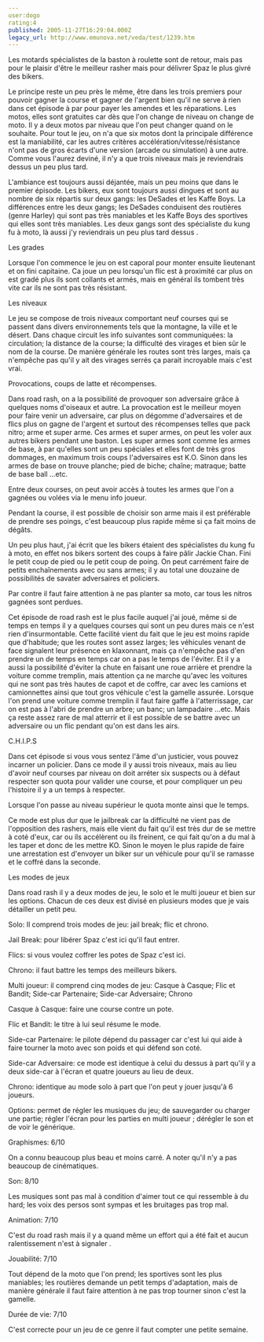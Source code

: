 ```yaml
---
user:dogo
rating:4
published: 2005-11-27T16:29:04.000Z
legacy_url: http://www.emunova.net/veda/test/1239.htm
---
```

Les motards spécialistes de la baston à roulette sont de retour, mais pas pour le plaisir d'être le meilleur rasher mais pour délivrer Spaz le plus givré des bikers.  

  

Le principe reste un peu près le même, être dans les trois premiers pour pouvoir gagner la course et gagner de l'argent bien qu'il ne serve à rien dans cet épisode à par pour payer les amendes et les réparations. Les motos, elles sont gratuites car dès que l'on change de niveau on change de moto. Il y a deux motos par niveau que l'on peut changer quand on le souhaite. Pour tout le jeu, on n'a que six motos dont la principale différence est la maniabilité, car les autres critères accélération/vitesse/résistance n'ont pas de gros écarts d'une version (arcade ou simulation) à une autre. Comme vous l'aurez deviné, il n'y a que trois niveaux mais je reviendrais dessus un peu plus tard.   

  

  

L'ambiance est toujours aussi déjantée, mais un peu moins que dans le premier épisode. Les bikers, eux sont toujours aussi dingues et sont au nombre de six répartis sur deux gangs: les DeSades et les Kaffe Boys. La différences entre les deux gangs; les DeSades conduisent des routières (genre Harley) qui sont pas très maniables et les Kaffe Boys des sportives qui elles sont très maniables. Les deux gangs sont des spécialiste du kung fu à moto, là aussi j'y reviendrais un peu plus tard dessus .   

  

Les grades  

  

Lorsque l'on commence le jeu on est caporal pour monter ensuite lieutenant et on fini capitaine. Ca joue un peu lorsqu'un flic est à proximité car plus on est gradé plus ils sont collants et armés, mais en général ils tombent très vite car ils ne sont pas très résistant.  

  

Les niveaux  

  

Le jeu se compose de trois niveaux comportant neuf courses qui se passent dans divers environnements tels que la montagne, la ville et le désert. Dans chaque circuit les info suivantes sont communiquées: la circulation; la distance de la course; la difficulté des virages et bien sûr le nom de la course. De manière générale les routes sont très larges, mais ça n'empêche pas qu'il y ait des virages serrés ça parait incroyable mais c'est vrai.  

  

Provocations, coups de latte et récompenses.  

  

Dans road rash, on a la possibilité de provoquer son adversaire grâce à quelques noms d'oiseaux et autre. La provocation est le meilleur moyen pour faire venir un adversaire, car plus on dégomme d'adversaires et de flics plus on gagne de l'argent et surtout des récompenses telles que pack nitro; arme et super arme. Ces armes et super armes, on peut les voler aux autres bikers pendant une baston. Les super armes sont comme les armes de base, à par qu'elles sont un peu spéciales et elles font de très gros dommages, en maximum trois coups l'adversaires est K.O. Sinon dans les armes de base on trouve planche; pied de biche; chaîne; matraque; batte de base ball ...etc.  

Entre deux courses, on peut avoir accès à toutes les armes que l'on a gagnées ou volées via le menu info joueur.   

Pendant la course, il est possible de choisir son arme mais il est préférable de prendre ses poings, c'est beaucoup plus rapide même si ça fait moins de dégâts.   

Un peu plus haut, j'ai écrit que les bikers étaient des spécialistes du kung fu à moto, en effet nos bikers sortent des coups à faire pâlir Jackie Chan. Fini le petit coup de pied ou le petit coup de poing. On peut carrément faire de petits enchaînements avec ou sans armes; il y au total une douzaine de possibilités de savater adversaires et policiers.  

  

Par contre il faut faire attention à ne pas planter sa moto, car tous les nitros gagnées sont perdues.  

  

Cet épisode de road rash est le plus facile auquel j'ai joué, même si de temps en temps il y a quelques courses qui sont un peu dures mais ce n'est rien d'insurmontable. Cette facilité vient du fait que le jeu est moins rapide que d'habitude; que les routes sont assez larges; les véhicules venant de face signalent leur présence en klaxonnant, mais ça n'empêche pas d'en prendre un de temps en temps car on a pas le temps de l'éviter. Et il y a aussi la possibilité d'éviter la chute en faisant une roue arrière et prendre la voiture comme tremplin, mais attention ça ne marche qu'avec les voitures qui ne sont pas très hautes de capot et de coffre, car avec les camions et camionnettes ainsi que tout gros véhicule c'est la gamelle assurée. Lorsque l'on prend une voiture comme tremplin il faut faire gaffe à l'atterrissage, car on est pas à l'abri de prendre un arbre; un banc; un lampadaire ...etc. Mais ça reste assez rare de mal atterrir et il est possible de se battre avec un adversaire ou un flic pendant qu'on est dans les airs.   

  

C.H.I.P.S  

Dans cet épisode si vous vous sentez l'âme d'un justicier, vous pouvez incarner un policier. Dans ce mode il y aussi trois niveaux, mais au lieu d'avoir neuf courses par niveau on doit arréter six suspects ou à défaut respecter son quota pour valider une course, et pour compliquer un peu l'histoire il y a un temps à respecter.   

Lorsque l'on passe au niveau supérieur le quota monte ainsi que le temps.  

Ce mode est plus dur que le jailbreak car la difficulté ne vient pas de l'opposition des rashers, mais elle vient du fait qu'il est très dur de se mettre à coté d'eux, car ou ils accélèrent ou ils freinent, ce qui fait qu'on a du mal à les taper et donc de les mettre KO. Sinon le moyen le plus rapide de faire une arrestation est d'envoyer un biker sur un véhicule pour qu'il se ramasse et le coffré dans la seconde.   

  

  

Les modes de jeux  

  

Dans road rash il y a deux modes de jeu, le solo et le multi joueur et bien sur les options. Chacun de ces deux est divisé en plusieurs modes que je vais détailler un petit peu.  

  

Solo: Il comprend trois modes de jeu: jail break; flic et chrono.  

  

Jail Break: pour libérer Spaz c'est ici qu'il faut entrer.  

  

Flics: si vous voulez coffrer les potes de Spaz c'est ici.   

  

Chrono: il faut battre les temps des meilleurs bikers.  

  

Multi joueur: il comprend cinq modes de jeu: Casque à Casque; Flic et Bandit; Side-car Partenaire; Side-car Adversaire; Chrono  

  

Casque à Casque: faire une course contre un pote.  

  

Flic et Bandit: le titre à lui seul résume le mode.  

  

Side-car Partenaire: le pilote dépend du passager car c'est lui qui aide à faire tourner la moto avec son poids et qui défend son coté.  

  

Side-car Adversaire: ce mode est identique à celui du dessus à part qu'il y a deux side-car à l'écran et quatre joueurs au lieu de deux.  

  

Chrono: identique au mode solo à part que l'on peut y jouer jusqu'à 6 joueurs.  

  

Options: permet de régler les musiques du jeu; de sauvegarder ou charger une partie; régler l'écran pour les parties en multi joueur ; dérégler le son et de voir le générique.  

  

  

  

Graphismes: 6/10  

On a connu beaucoup plus beau et moins carré. A noter qu'il n'y a pas beaucoup de cinématiques.  

  

Son: 8/10  

Les musiques sont pas mal à condition d'aimer tout ce qui ressemble à du hard; les voix des persos sont sympas et les bruitages pas trop mal.  

  

  

Animation: 7/10  

C'est du road rash mais il y a quand même un effort qui a été fait et aucun ralentissement n'est à signaler .  

  

Jouabilité: 7/10  

Tout dépend de la moto que l'on prend; les sportives sont les plus maniables; les routières demande un petit temps d'adaptation, mais de manière générale il faut faire attention à ne pas trop tourner sinon c'est la gamelle.  

  

Durée de vie: 7/10  

C'est correcte pour un jeu de ce genre il faut compter une petite semaine.